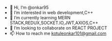 - 👋 Hi, I’m @onkar95
- 👀 I’m interested in web development,C++
- 🌱 I’m currently learning MERN STACK,REDUX,SOCKET.IO,JWT,AXIOS,C++
- 💞️ I’m looking to collaborate on REACT PROJECT
- 📫 How to reach me kotuleonkar101@gmail.com

<!---
onkar95/onkar95 is a ✨ special ✨ repository because its `README.md` (this file) appears on your GitHub profile.
You can click the Preview link to take a look at your changes.
--->
